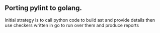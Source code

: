 ## Porting pylint to golang.

Initial strategy is to call python code to build ast and provide details then use checkers written in go to run over them and produce reports
